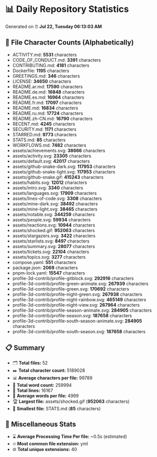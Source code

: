 # 📊 Daily Repository Statistics
Generated on ⏰ **Jul 22, Tuesday 06:13:03 AM**

## 📂 File Character Counts (Alphabetically)
- ACTIVITY.md: **5531** characters
- CODE_OF_CONDUCT.md: **3391** characters
- CONTRIBUTING.md: **4181** characters
- Dockerfile: **1195** characters
- GREETINGS.md: **346** characters
- LICENSE: **34650** characters
- README.ar.md: **17590** characters
- README.de.md: **16848** characters
- README.es.md: **16964** characters
- README.fr.md: **17097** characters
- README.md: **16834** characters
- README.ru.md: **17724** characters
- README.zh-CN.md: **16790** characters
- RECENT.md: **4245** characters
- SECURITY.md: **1171** characters
- STARRED.md: **9773** characters
- STATS.md: **85** characters
- WORKFLOWS.md: **7482** characters
- assets/achievements.svg: **38666** characters
- assets/activity.svg: **23305** characters
- assets/default.svg: **42017** characters
- assets/github-snake-dark.svg: **117953** characters
- assets/github-snake-light.svg: **117953** characters
- assets/github-snake.gif: **415243** characters
- assets/habits.svg: **12012** characters
- assets/intro.svg: **3340** characters
- assets/languages.svg: **17909** characters
- assets/lines-of-code.svg: **3308** characters
- assets/mine-dark.svg: **38492** characters
- assets/mine-light.svg: **38465** characters
- assets/notable.svg: **344259** characters
- assets/people.svg: **59934** characters
- assets/reactions.svg: **10944** characters
- assets/shocked.gif: **952063** characters
- assets/stargazers.svg: **3422** characters
- assets/starlists.svg: **8497** characters
- assets/summary.svg: **28077** characters
- assets/tickets.svg: **22104** characters
- assets/topics.svg: **3277** characters
- compose.yaml: **551** characters
- package.json: **2069** characters
- pnpm-lock.yaml: **15547** characters
- profile-3d-contrib/profile-gitblock.svg: **292916** characters
- profile-3d-contrib/profile-green-animate.svg: **267939** characters
- profile-3d-contrib/profile-green.svg: **170692** characters
- profile-3d-contrib/profile-night-green.svg: **267938** characters
- profile-3d-contrib/profile-night-rainbow.svg: **465149** characters
- profile-3d-contrib/profile-night-view.svg: **267964** characters
- profile-3d-contrib/profile-season-animate.svg: **284905** characters
- profile-3d-contrib/profile-season.svg: **187658** characters
- profile-3d-contrib/profile-south-season-animate.svg: **284905** characters
- profile-3d-contrib/profile-south-season.svg: **187658** characters

## 📋 Summary
- 🗂️ **Total files:** 52
- ✒️ **Total character count:** 5189028
- 📊 **Average characters per file:** 99789
- 📝 **Total word count:** 259994
- 🧾 **Total lines:** 16167
- 📐 **Average words per file:** 4999
- 🏆 **Largest file:** assets/shocked.gif (**952063** characters)
- 🥉 **Smallest file:** STATS.md (**85** characters)

## 🌟 Miscellaneous Stats
- ⌛ **Average Processing Time Per file:** ~0.5s (estimated)
- 🔥 **Most common file extension:** yml
- 🌐 **Total unique extensions:** 40
